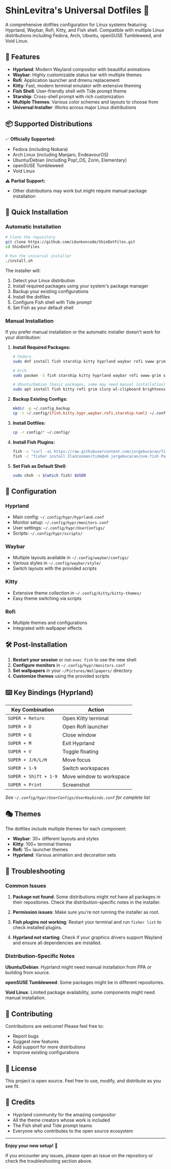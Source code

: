 # ShinLevitra's Universal Dotfiles 🚀

A comprehensive dotfiles configuration for Linux systems featuring Hyprland, Waybar, Rofi, Kitty, and Fish shell. Compatible with multiple Linux distributions including Fedora, Arch, Ubuntu, openSUSE Tumbleweed, and Void Linux.

## 🌟 Features

- **Hyprland**: Modern Wayland compositor with beautiful animations
- **Waybar**: Highly customizable status bar with multiple themes
- **Rofi**: Application launcher and dmenu replacement
- **Kitty**: Fast, modern terminal emulator with extensive theming
- **Fish Shell**: User-friendly shell with Tide prompt theme
- **Starship**: Cross-shell prompt with rich customization
- **Multiple Themes**: Various color schemes and layouts to choose from
- **Universal Installer**: Works across major Linux distributions

## 📦 Supported Distributions

✅ **Officially Supported:**
- Fedora (including Nobara)
- Arch Linux (including Manjaro, EndeavourOS)
- Ubuntu/Debian (including Pop!_OS, Zorin, Elementary)
- openSUSE Tumbleweed
- Void Linux

⚠️ **Partial Support:**
- Other distributions may work but might require manual package installation

## 🚀 Quick Installation

### Automatic Installation

```bash
# Clone the repository
git clone https://github.com/idunkoncode/ShinDotFiles.git
cd ShinDotFiles

# Run the universal installer
./install.sh
```

The installer will:
1. Detect your Linux distribution
2. Install required packages using your system's package manager
3. Backup your existing configurations
4. Install the dotfiles
5. Configure Fish shell with Tide prompt
6. Set Fish as your default shell

### Manual Installation

If you prefer manual installation or the automatic installer doesn't work for your distribution:

1. **Install Required Packages:**
   ```bash
   # Fedora
   sudo dnf install fish starship kitty hyprland waybar rofi swww grim slurp wl-clipboard brightnessctl playerctl pamixer pavucontrol networkmanager-applet polkit-gnome xdg-desktop-portal-hyprland qt5-qtwayland qt6-qtwayland hypridle hyprlock wallust wlogout cava jq curl git stow
   
   # Arch
   sudo pacman -S fish starship kitty hyprland waybar rofi swww grim slurp wl-clipboard brightnessctl playerctl pamixer pavucontrol network-manager-applet polkit-gnome xdg-desktop-portal-hyprland qt5-wayland qt6-wayland hypridle hyprlock wlogout cava jq curl git stow
   
   # Ubuntu/Debian (basic packages, some may need manual installation)
   sudo apt install fish kitty rofi grim slurp wl-clipboard brightnessctl playerctl pavucontrol network-manager-gnome polkit-gnome-authentication-agent-1 jq curl git stow
   ```

2. **Backup Existing Configs:**
   ```bash
   mkdir -p ~/.config_backup
   cp -r ~/.config/{fish,kitty,hypr,waybar,rofi,starship.toml} ~/.config_backup/ 2>/dev/null || true
   ```

3. **Install Dotfiles:**
   ```bash
   cp -r config/* ~/.config/
   ```

4. **Install Fish Plugins:**
   ```bash
   fish -c "curl -sL https://raw.githubusercontent.com/jorgebucaran/fisher/main/functions/fisher.fish | source && fisher install jorgebucaran/fisher"
   fish -c "fisher install IlanCosman/tide@v6 jorgebucaran/nvm.fish PatrickF1/fzf.fish"
   ```

5. **Set Fish as Default Shell:**
   ```bash
   sudo chsh -s $(which fish) $USER
   ```

## 🎨 Configuration

### Hyprland
- Main config: `~/.config/hypr/hyprland.conf`
- Monitor setup: `~/.config/hypr/monitors.conf`
- User settings: `~/.config/hypr/UserConfigs/`
- Scripts: `~/.config/hypr/scripts/`

### Waybar
- Multiple layouts available in `~/.config/waybar/configs/`
- Various styles in `~/.config/waybar/style/`
- Switch layouts with the provided scripts

### Kitty
- Extensive theme collection in `~/.config/kitty/kitty-themes/`
- Easy theme switching via scripts

### Rofi
- Multiple themes and configurations
- Integrated with wallpaper effects

## 🛠️ Post-Installation

1. **Restart your session** or run `exec fish` to use the new shell
2. **Configure monitors** in `~/.config/hypr/monitors.conf`
3. **Set wallpapers** in your `~/Pictures/Wallpapers/` directory
4. **Customize themes** using the provided scripts

## ⌨️ Key Bindings (Hyprland)

| Key Combination | Action |
|---|---|
| `SUPER + Return` | Open Kitty terminal |
| `SUPER + D` | Open Rofi launcher |
| `SUPER + Q` | Close window |
| `SUPER + M` | Exit Hyprland |
| `SUPER + V` | Toggle floating |
| `SUPER + J/K/L/H` | Move focus |
| `SUPER + 1-9` | Switch workspaces |
| `SUPER + Shift + 1-9` | Move window to workspace |
| `SUPER + Print` | Screenshot |

*See `~/.config/hypr/UserConfigs/UserKeybinds.conf` for complete list*

## 🎭 Themes

The dotfiles include multiple themes for each component:

- **Waybar**: 30+ different layouts and styles
- **Kitty**: 100+ terminal themes
- **Rofi**: 15+ launcher themes
- **Hyprland**: Various animation and decoration sets

## 🔧 Troubleshooting

### Common Issues

1. **Package not found**: Some distributions might not have all packages in their repositories. Check the distribution-specific notes in the installer.

2. **Permission issues**: Make sure you're not running the installer as root.

3. **Fish plugins not working**: Restart your terminal and run `fisher list` to check installed plugins.

4. **Hyprland not starting**: Check if your graphics drivers support Wayland and ensure all dependencies are installed.

### Distribution-Specific Notes

**Ubuntu/Debian**: Hyprland might need manual installation from PPA or building from source.

**openSUSE Tumbleweed**: Some packages might be in different repositories.

**Void Linux**: Limited package availability, some components might need manual installation.

## 🤝 Contributing

Contributions are welcome! Please feel free to:
- Report bugs
- Suggest new features
- Add support for more distributions
- Improve existing configurations

## 📝 License

This project is open source. Feel free to use, modify, and distribute as you see fit.

## 🙏 Credits

- Hyprland community for the amazing compositor
- All the theme creators whose work is included
- The Fish shell and Tide prompt teams
- Everyone who contributes to the open source ecosystem

---

**Enjoy your new setup!** 🎉

If you encounter any issues, please open an issue on the repository or check the troubleshooting section above.
